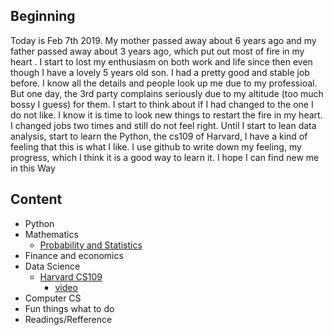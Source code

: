 ## Beginning
Today is Feb 7th 2019. My mother passed away about 6 years ago and my father passed away about 3 years ago, which put out most of fire in my heart . I start to lost my enthusiasm on both work and life since then even though I have a lovely 5 years old son. I had a pretty good and stable job before. I know all the details and people look up me due to my professioal. But one day, the 3rd party complains seriously due to my altitude (too much bossy I guess) for them. I start to think about if I had changed to the one I do not like. I know it is time to look new things to restart the fire in my heart. I changed jobs two times and still do not feel right. Until I start to lean data analysis, start to learn the Python, the cs109 of Harvard, I have a kind of feeling that this is what I like. I use github to write down my feeling, my progress, which I think it is a good way to learn it. I hope I can find new me in this Way

## Content
- Python
- Mathematics
    - [Probability and Statistics](https://github.com/jimjinyan/Go-Just-Go/projects/2#column-4390213)
- Finance and economics
- Data Science
    - [Harvard CS109](https://github.com/jimjinyan/Go-Just-Go/projects/1)
        - [video](http://matterhorn.dce.harvard.edu/engage/ui/index.html#/2016/01/14328)
- Computer CS
- Fun things what to do
- Readings/Refference
